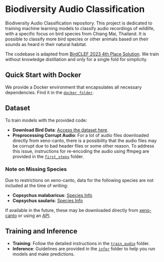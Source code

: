 # Biodiversity Audio Classification

Biodiversity Audio Classification repository. This project is dedicated to training machine learning models to classify audio recordings of wildlife, with a specific focus on bird species from Chiang Mai, Thailand. It is possible to classify more bird species or other animals based on their sounds as heard in their natural habitat. 

The codebase is adapted from [BirdCLEF 2023 4th Place Solution](https://www.kaggle.com/competitions/birdclef-2023/discussion/412753). We train without knowledge distillation and only for a single fold for simplicity. 

## Quick Start with Docker

We provide a Docker environment that encapsulates all necessary dependencies. Find it in the [`docker folder`](./docker/).

## Dataset

To train models with the provided code:
- **Download Bird Data**: [Access the dataset here](https://qnap-2.aicenter.dynu.com/share.cgi?ssid=1fb4aa1ecbbc4ea8ac8a2c447e80453b).
- **Preprocessing Corrupt Audio**: For a lot of audio files downloaded directly from xeno-canto, there is a possibility that the audio files may be corrupt due to bad header files or some other reason. To address this issue, instructions for re-encoding the audio using ffmpeg are provided in the [`first_steps`](./first_steps/) folder.

### Note on Missing Species
Due to restrictions on xeno-canto, data for the following species are not included at the time of writing:
- **Copsychus malabaricus**: [Species Info](https://xeno-canto.org/species/Copsychus-malabaricus)
- **Copsychus saularis**: [Species Info](https://xeno-canto.org/species/Copsychus-saularis)

If available in the future, these may be downloaded directly from [xeno-canto](https://xeno-canto.org/) or using an [API](https://github.com/ntivirikin/xeno-canto-py).


## Training and Inference

- **Training**: Follow the detailed instructions in the [`train_audio`](./train_audio/) folder.
- **Inference**: Guidelines are provided in the [`infer`](./infer/) folder to help you run models and make predictions.